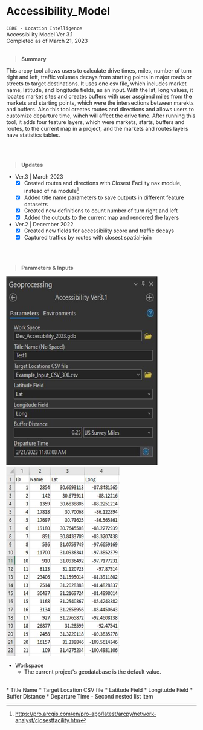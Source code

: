 # Accessibility_Model

`CBRE - Location Intelligence`
<br />Accessibility Model Ver 3.1
<br />Completed as of March 21, 2023
<br><br>

> **Summary** <br>
 
This arcpy tool allows users to calculate drive times, miles, number of turn right and left, traffic volumes
decays from starting points in major roads or streets to target destinations. It uses one csv file, which includes 
market name, latitude, and longitude fields, as an input. With the lat, long values, it locates market sites and 
creates buffers with user assgiend miles from the markets and starting points, which were the intersections between 
marekts and buffers. Also this tool creates routes and directions and allows users to customize departure time, 
wihch will affect the drive time. After running this tool, it adds four feature layers, which were markets, starts,
buffers and routes, to the current map in a project, and the markets and routes layers have statistics tables.

<br><br>

> **Updates** <br>

* Ver.3 | March 2023 <br>
   - [x] Created routes and directions with Closest Facility nax module, instead of na module[^1]
   - [x] Added title name parameters to save outputs in different feature datasetrs
   - [X] Created new definitions to count number of turn right and left
   - [X] Added the outputs to the current map and rendered the layers

* Ver.2 | December 2022 <br>
   - [X] Created new fields for accessibility score and traffic decays
   - [X] Captured traffics by routes with closest spatial-join

<br><br>


> **Parameters & Inputs** <br>

<img src="https://github.com/jeonghonkim/Accessibility_Model/blob/main/access_parameters.JPG" width="400" height="500"> &nbsp; &nbsp; <img src="https://github.com/jeonghonkim/Accessibility_Model/blob/main/access_examplecsv.JPG" width="300" height="500"> <br>

* Workspace
   - The current project's geodatabase is the default value.
<br>
* Title Name
* Target Location CSV file
* Latitude Field
* Longitutde Field
* Buffer Distance
* Departure Time
     - Second nested list item
 
 
[^1]:https://pro.arcgis.com/en/pro-app/latest/arcpy/network-analyst/closestfacility.htm
